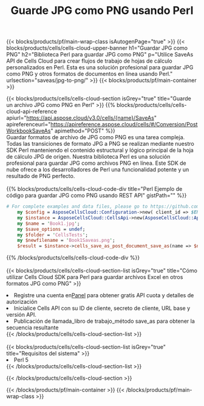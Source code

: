 ﻿---
title:  Guarde JPG como PNG usando Perl
description:  Utilizando Aspose.Cells Cloud SDK para Perl para guardar el archivo en formato JPG como archivo en formato PNG.
---
{{< blocks/products/pf/main-wrap-class isAutogenPage="true" >}}
{{< blocks/products/cells/cells-cloud-upper-banner h1="Guardar JPG como PNG" h2="Biblioteca Perl para guardar JPG como PNG" p="Utilice SaveAs API de Cells Cloud para crear flujos de trabajo de hojas de cálculo personalizados en Perl. Esta es una solución profesional para guardar JPG como PNG y otros formatos de documentos en línea usando Perl." urlsection="saveas/jpg-to-png/" >}}
{{< blocks/products/pf/main-container >}}

{{< blocks/products/cells/cells-cloud-section isGrey="true" title="Guarde un archivo JPG como PNG en Perl" >}}
{{% blocks/products/cells/cells-cloud-api-reference apiurl="https://api.aspose.cloud/v3.0/cells/{name}/SaveAs" apireferenceurl="https://apireference.aspose.cloud/cells/#/Conversion/PostWorkbookSaveAs" apimethod="POST" %}}
<br/>
Guardar formatos de archivo de JPG como PNG es una tarea compleja. Todas las transiciones de formato JPG a PNG se realizan mediante nuestro SDK Perl manteniendo el contenido estructural y lógico principal de la hoja de cálculo JPG de origen. Nuestra biblioteca Perl es una solución profesional para guardar JPG como archivos PNG en línea. Este SDK de nube ofrece a los desarrolladores de Perl una funcionalidad potente y un resultado de PNG perfecto.
<br/>
<br/>
{{% blocks/products/cells/cells-cloud-code-div title="Perl Ejemplo de código para guardar JPG como PNG usando REST API" gistPath="" %}}
  
```perl
# For complete examples and data files, please go to https://github.com/aspose-cells-cloud/aspose-cells-cloud-perl/
    my $config = AsposeCellsCloud::Configuration->new( client_id => $ENV{'ProductClientId'}, client_secret => $ENV{'ProductClientSecret'});
    my $instance = AsposeCellsCloud::CellsApi->new(AsposeCellsCloud::ApiClient->new( $config));
    my $name = 'Book1.jpg';
    my $save_options = undef;
    my $folder = 'CellsTests';
    my $newfilename = 'Book1Saveas.png';
    $result = $instance->cells_save_as_post_document_save_as(name => $name,save_options => $save_options, newfilename => $newfilename, folder => $folder);
```
  
{{% /blocks/products/cells/cells-cloud-code-div %}}
<br/>
<br/>
{{< blocks/products/cells/cells-cloud-section-list isGrey="true" title="Cómo utilizar Cells Cloud SDK para Perl para guardar archivos Excel en otros formatos JPG como PNG" >}}
<li> Registre una cuenta en<a href="https://dashboard.aspose.cloud/">Panel</a> para obtener gratis API cuota y detalles de autorización</li>
<li>Inicialice Cells API con su ID de cliente, secreto de cliente, URL base y versión API.</li>
<li>Publicación de llamada_libro de trabajo_método save_as para obtener la secuencia resultante</li>
{{< /blocks/products/cells/cells-cloud-section-list >}}
<br/>
<br/>
{{< blocks/products/cells/cells-cloud-section-list isGrey="true" title="Requisitos del sistema" >}}
<li>Perl 5</li>
{{< /blocks/products/cells/cells-cloud-section-list >}}

{{< /blocks/products/cells/cells-cloud-section >}}

{{< /blocks/products/pf/main-container >}}
{{< /blocks/products/pf/main-wrap-class >}}

